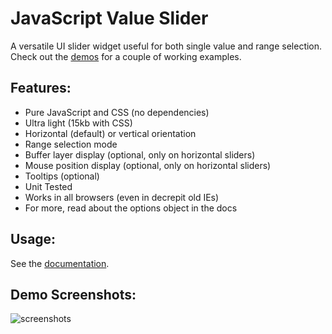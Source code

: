 # JavaScript Value Slider

A versatile UI slider widget useful for both single value and range selection. Check out the [demos](https://github.com/DusanDimitric/value-slider/tree/master/demos) for a couple of working examples.

## Features:

- Pure JavaScript and CSS (no dependencies)
- Ultra light (15kb with CSS)
- Horizontal (default) or vertical orientation
- Range selection mode
- Buffer layer display (optional, only on horizontal sliders)
- Mouse position display (optional, only on horizontal sliders)
- Tooltips (optional)
- Unit Tested
- Works in all browsers (even in decrepit old IEs)
- For more, read about the options object in the docs

## Usage:
See the [documentation](https://github.com/DusanDimitric/value-slider/wiki/Documentation "documentation").

## Demo Screenshots:

![screenshots](https://github.com/DusanDimitric/value-slider/blob/master/demos/screenshots.png "Screenshots of demos")
